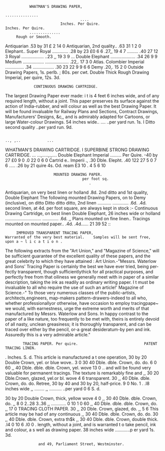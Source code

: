                WHATMAN'S DRAWING PAPER,
                                                                          ...............
                                      ....
                             Inches. Per Quire.                                                Inches. Per Quire.
               ..............
         Rough or Smooth.
Antiquarian                .53 by 31 £ 2 14 0
Antiquarian, 2nd quality.. .63    31 1 2 0
                                                              Elephant..
                                                              Super Royal   .............    .28 by 23 £0 6 6
                                                                                             .27,,  19      4 7
                   .........
                           .40    27     12 3                 Royal   ..................   ..23 ,, 19       3 9
                                     ...
Double Elephant
        ....................
                           .34 26         9 9                 Medium    .................
                                                                      ...................    .22,.  17      3 0
Atlas.
Colombier
Imperial
             ...............
                           .34
           .................
                           .30
                                  23
                                  22
                                          9 9
                                          6 6
                                                              Demy                           .20,.  15      2 0
                                                              Outside Drawing Papers, 1s. perlb. ; 80s. per cwt.
                    Double Thick Rough Drawing                Imperial, per quire, 12s. 3d.


                 CONTINUOUS DRAWING CARTRIDGE.
   The largest Drawing Paper ever made: i t is 4 feet 6 inches wide, and of any required length,
without a joint. This paper preserves its surface against the action of India-rubber, and will colour
as well as the best Drawing Paper. It will be found invaluable for Railway Plans and Sections,
Contract Drawings, Manufacturers' Designs, &c,, and is admirably adapted for Cartoons, or large
Water-colour Drawings.
      54 inches wide..    ....
                           ..per yard run. 1s.    I Ditto second quality ..per yard run. 9d.

                                                                                    .., ,..            ...
WHATMAN'S DRAWING CARTRIDGE. I          SUPERBINE STRONG DRAWING CARTRIDGE.
                                                                             ...
           ...,.....,.,....
Double Elephant
Imperial
                   .........
                           Per Quire.
                 -40 by 27 £0 9 0
                .0 22 0 6 0
                                      Cartrid e..
                                      Imperii
                                     .,
                                                    .30
                                      Dble. Elepht. .40   122
                                                           27
                                                                    5 0
                                                                    7 6
                                                                           .....
                                                    .26 by 21 quire 4s. Od. ream E3 10
                                                                               .  4 5
                                                                                  6 10


                          MOUNTED DRAWING PAPER.
                                       per foot sq.
                                          .
Antiquarian, on very best linen or holland .8d.
2nd ditto and 1st quality, Double Elephant
                                                                 The following mounted Drawing Papers, on
  to Demy (inclusive), on ditto
Ditto ditto ditto, 2nd linen
                                ...........
                              .............   .6d.
                                              .4d.
                                                               second linen, at 4d. per foot square, are always
                                                               kept in stock :-
Continuous Drawing Cartridge, on best linen                           Double Elephant, 26 inches wide
  or holland  .............................
                              .............   .6d.                             ,,
Plans mounted on fine linen..
Tracings mounted on mounted paper..
                                              .4d.
                                              .4d......                        21
                                                                                          39
                                                                                          52      ::

         IMPROVED TRANSPARENT TRACING PAPER,
    Warranted of the very best material.    Samples will be sent free, upon a ~ l i c a t i o n .
   The following extracts from the "Art Union," and "Magazine of Science," will be sufficient
guarantee of the excellent quality of these papers, and the great celebrity to which they have attained :
    Art Union.-"Messrs. Waterlow and Sons' Tracing Paper is certainly the best we have ever tried, being per-
fectly transparent, though sufficientlythick for all practical purposes, and perfectly free from that oiliness we
generally meet with in paper of a similar description, taking the ink as readily as ordinary writing paper. I t
must be invaluable to all who require the use of such an article!'
    Magazine of Science.-" To those very numerous classes of the public-artists, architects,engineers, map-makers
pattern-drawers-indeed to all who, whether professionallyor otherwise, have occasion to employ tracingpape~
we would, with earnestness, urge the extreme worth and merits of that manufactured by Messrs. Waterlow and
Sons. In happy contrast to the paper of a like nature, too frequently to be met with, theirs is entirely devoid of
all nasty, unclean greasiness; it is thoroughly transparent, and can be traced over either by the pencil, or-a great
desideratum-by pen and ink. Assuredly this is a very admirable article."

            TRACING PAPER. Per quire.                              PATENT TRACING LINEN.
   .
Inches.                                      S. d.               This article is manufactured a t one operation,
30 by 20 Double Crown, yel. or blue wove.. 3 0
30 40 Dble. dble. Crown, do.          do.     6 0
60 ,, 40 Dble. dble. dble. Crown, yel. wove 13 0
                                                   ..         and will be found very valuable for permanent
                                                              tracings. The texture is remarkably fine and
   ,,
30 20 Dble.Crown, glazed, yel.or bl. wove 4 6                 transparent.
30 ,, 40 Dble. dble. Crown, do.       do.
    Retree, 30 by 40 and 30 by 20, half-price.
                                              9 0             No. 1 . .l8 inches wide
                                                                              ,,
                                                                                        ........ ,,
                                                                                        ..........
                                                                                               ..per yard 0 6
                                                                                                             S.   d.

30 by 20 Double Crown, thick, yellow wove 4 0
   ,,
30 40 Dble. dble. Crown, do.           ,, 8 0
                                                                   2..28
                                                                   3..36      ,,        ............          0 10
                                                                                                              1 0
60 ,, 40 Dble. dble. dble. Crown, do.        ,,
                                            17 0                    TRACING CLOTH PAPER.
30 ,, 20 Dble. Crown, glazed, do.      ,, 5 6                    This article may be had of any continuous
   ,,
30 40 Dble. dble. Crown, do. do.
30 ,, 40 Dble. dble. Crown, extra th$k
   ,,
30 40 Dble. dble. Crown, double thick. .l4 0
                                            10 6
                                           .l0 0   .          length, without a joint, and is warranted t o take
                                                               pencil, ink and colour, a s well as drawing paper.
                                                                 38 inches wide ............p    er yard 1s. 3d.

                   and 49, Parliament Street, Westminster.
